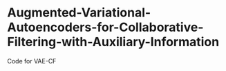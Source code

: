# Augmented-Variational-Autoencoders-for-Collaborative-Filtering-with-Auxiliary-Information
Code for VAE-CF
